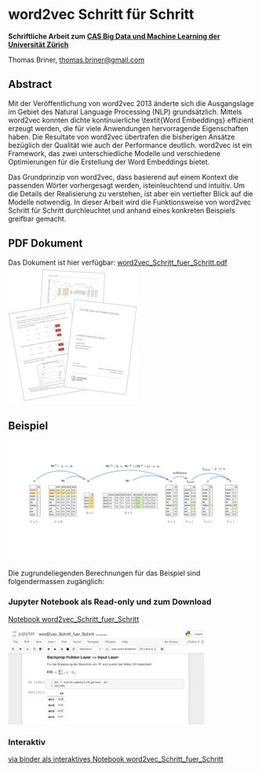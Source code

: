 # word2vec Schritt für Schritt

**Schriftliche Arbeit zum [CAS Big Data und Machine Learning der Universität Zürich](http://www.ifi.uzh.ch/de/studies/cas.html)**

Thomas Briner, thomas.briner@gmail.com

## Abstract

Mit der Veröffentlichung von word2vec 2013 änderte sich die Ausgangslage im Gebiet des Natural Language Processing (NLP) grundsätzlich.
Mittels word2vec konnten dichte kontinuierliche \textit{Word Embeddings} effizient erzeugt werden, die für viele Anwendungen hervorragende
Eigenschaften haben. Die Resultate von word2vec übertrafen die bisherigen Ansätze bezüglich der Qualität wie auch der Performance deutlich.
word2vec ist ein Framework, das zwei unterschiedliche Modelle und verschiedene Optimierungen
für die Erstellung der Word Embeddings bietet.

Das Grundprinzip von word2vec, dass basierend auf einem Kontext die passenden Wörter vorhergesagt werden, isteinleuchtend und intuitiv.
Um die Details der Realisierung zu verstehen, ist aber ein vertiefter Blick auf die Modelle notwendig.
In dieser Arbeit wird die Funktionsweise von word2vec Schritt für Schritt durchleuchtet und anhand eines konkreten Beispiels greifbar gemacht.
## PDF Dokument

Das Dokument ist hier verfügbar: [word2vec_Schritt_fuer_Schritt.pdf](https://github.com/thomasbriner/word2vec-Schritt-fuer-Schritt/raw/master/word2vec_Schritt_fuer_Schritt.pdf)
<br>
<a href="https://github.com/thomasbriner/word2vec-Schritt-fuer-Schritt/raw/master/word2vec_Schritt_fuer_Schritt.pdf">
<img src="https://github.com/thomasbriner/word2vec-Schritt-fuer-Schritt/blob/master/images/pdf_icon.jpg" width="263" height="280" title="PDF Dokument">
</a>



## Beispiel

<img src="https://github.com/thomasbriner/word2vec-Schritt-fuer-Schritt/raw/master/images/forward.png" width="700" height="245" title="Beispiel">

Die zugrundeliegenden Berechnungen für das Beispiel sind folgendermassen zugänglich:

### Jupyter Notebook als Read-only und zum Download
[Notebook word2vec_Schritt_fuer_Schritt](https://github.com/thomasbriner/word2vec-Schritt-fuer-Schritt/blob/master/word2vec_Schritt_fuer_Schritt.ipynb)

<img src="https://github.com/thomasbriner/word2vec-Schritt-fuer-Schritt/blob/master/images/Ausschnitt_Notebook.png" width="400" height="192" title="Jupyter Notebook">


### Interaktiv
[via binder als interaktives Notebook word2vec_Schritt_fuer_Schritt](https://mybinder.org/v2/gh/thomasbriner/word2vec-Schritt-fuer-Schritt/master?filepath=word2vec_Schritt_fuer_Schritt.ipynb)

